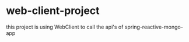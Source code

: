 # web-client-project
this project is using WebClient to call the api's of  spring-reactive-mongo-app 
